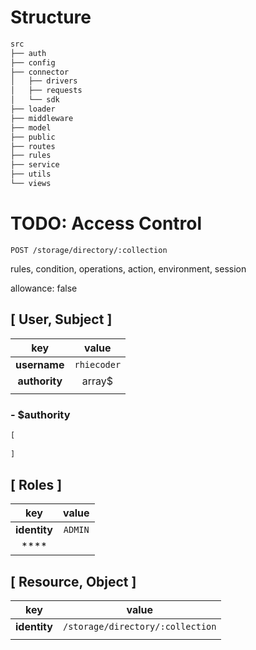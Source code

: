 # Structure

```bash
src
├── auth
├── config
├── connector
│   ├── drivers
│   ├── requests
│   └── sdk
├── loader
├── middleware
├── model
├── public
├── routes
├── rules
├── service
├── utils
└── views
```

# TODO: Access Control

 `POST /storage/directory/:collection`

rules, condition, operations, action, environment, session

allowance: false

## [ User, Subject ]

| key | value |
|:---:|:---:|
|**username**| `rhiecoder` |
|**authority**| array$ |
|||

### - $authority

```js
[
    
]
```

## [ Roles ]

| key | value |
|:---:|:---:|
|**identity**| `ADMIN` |
|****||

## [ Resource, Object ]

| key | value |
|:---:|:---:|
|**identity**| `/storage/directory/:collection` |
|||

